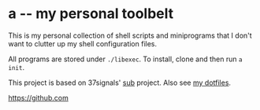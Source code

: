 # a -- my personal toolbelt

This is my personal collection of shell scripts and miniprograms that I don't
want to clutter up my shell configuration files.

All programs are stored under `./libexec`. To install, clone and then run `a
init`.

This project is based on 37signals' [sub][] project. Also see [my dotfiles][].

[sub]: https://github.com/37signals/sub
[my dotfiles]: https://github.com/avdgaag/dotfiles

https://github.com
